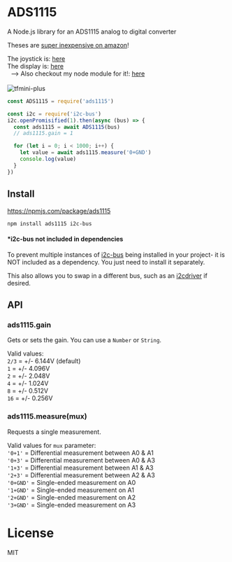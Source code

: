 # ADS1115
A Node.js library for an ADS1115 analog to digital converter

Theses are [super inexpensive on amazon](https://amzn.to/2pLbWML)!

The joystick is: [here](https://amzn.to/2LKvvgP)<br>
The display is: [here](https://amzn.to/2pEUCZz)<br>
&nbsp; --> Also checkout my node module for it!: [here](https://npmjs.com/package/ssd1327)<br>
<br>
![tfmini-plus](ads1115.gif)

```js
const ADS1115 = require('ads1115')

const i2c = require('i2c-bus')
i2c.openPromisified(1).then(async (bus) => {
  const ads1115 = await ADS1115(bus)
  // ads1115.gain = 1

  for (let i = 0; i < 1000; i++) {
    let value = await ads1115.measure('0+GND')
    console.log(value)
  }
})
```

## Install
https://npmjs.com/package/ads1115

    npm install ads1115 i2c-bus


#### *i2c-bus not included in dependencies
To prevent multiple  instances of [i2c-bus](https://npmjs.com/package/i2c-bus)
being installed in your project- it is NOT included as a dependency. You just
need to install it separately.

This also allows you to swap in a different bus, such as an [i2cdriver](https://npmjs.com/package/i2cdriver) if desired.

## API

### ads1115.gain
Gets or sets the gain. You can use a `Number` or `String`.

Valid values:<br>
`2/3` = +/- 6.144V (default)<br>
`1`   = +/- 4.096V<br>
`2`   = +/- 2.048V<br>
`4`   = +/- 1.024V<br>
`8`   = +/- 0.512V<br>
`16`  = +/- 0.256V<br>

### ads1115.measure(mux)
Requests a single measurement.

Valid values for `mux` parameter:<br>
`'0+1'` = Differential measurement between A0 & A1<br>
`'0+3'` = Differential measurement between A0 & A3<br>
`'1+3'` = Differential measurement between A1 & A3<br>
`'2+3'` = Differential measurement between A2 & A3<br>
`'0+GND'` = Single-ended measurement on A0<br>
`'1+GND'` = Single-ended measurement on A1<br>
`'2+GND'` = Single-ended measurement on A2<br>
`'3+GND'` = Single-ended measurement on A3<br>

# License
MIT